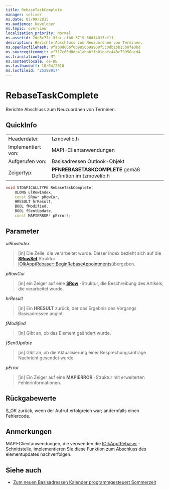 ```yaml
---
title: RebaseTaskComplete
manager: soliver
ms.date: 03/09/2015
ms.audience: Developer
ms.topic: overview
localization_priority: Normal
ms.assetid: 2de5c77c-3fac-cfb6-3719-68df4013cf11
description: Berichte Abschluss zum Neuzuordnen von Terminen.
ms.openlocfilehash: 9fab0d06bf0b9856b9a968f5c0db1bb15b0fe0bd
ms.sourcegitcommit: ef717c65d8dd41ababffb01eafc443c79950aed4
ms.translationtype: MT
ms.contentlocale: de-DE
ms.lasthandoff: 10/04/2018
ms.locfileid: "25388917"
---
```

# <a name="rebasetaskcomplete"></a>RebaseTaskComplete

Berichte Abschluss zum Neuzuordnen von Terminen.
  
## <a name="quick-info"></a>QuickInfo

|||
|:-----|:-----|
|Headerdatei:  <br/> |tzmovelib.h  <br/> |
|Implementiert von:  <br/> |MAPI-Clientanwendungen  <br/> |
|Aufgerufen von:  <br/> |Basisadressen Outlook-Objekt  <br/> |
|Zeigertyp:  <br/> |**PFNREBASETASKCOMPLETE** gemäß Definition im tzmovelib.h  <br/> |
   
```cpp
void STDAPICALLTYPE RebaseTaskComplete(  
    ULONG ulRowIndex, 
    const SRow* pRowCur, 
    HRESULT hrResult, 
    BOOL fModified, 
    BOOL fSentUpdate, 
    const MAPIERROR* pError); 

```

## <a name="parameters"></a>Parameter

_ulRowIndex_
  
> [in] Die Zeile, die verarbeitet wurde. Dieser Index bezieht sich auf die **[SRowSet](https://msdn.microsoft.com/library/7e3761be-afd6-46cb-9a08-25e9016c1241%28Office.15%29.aspx)** Struktur [IOlkApptRebaser::BeginRebaseAppointments](iolkapptrebaser-beginrebaseappointments.md)übergeben.
    
_pRowCur_
  
> [in] ein Zeiger auf eine **[SRow](https://msdn.microsoft.com/library/369c2d5c-8c2b-4314-9cb2-aaa89580aa2b%28Office.15%29.aspx)** -Struktur, die Beschreibung des Artikels, die verarbeitet wurde. 
    
_hrResult_
  
> [in] Ein **HRESULT** zurück, der das Ergebnis des Vorgangs Basisadressen angibt. 
    
_fModified_
  
> [in] Gibt an, ob das Element geändert wurde.
    
_fSentUpdate_
  
> [in] Gibt an, ob die Aktualisierung einer Besprechungsanfrage Nachricht gesendet wurde. 
    
_pError_
  
> [in] Ein Zeiger auf eine **MAPIERROR** -Struktur mit erweiterten Fehlerinformationen. 
    
## <a name="return-values"></a>Rückgabewerte

S_OK zurück, wenn der Aufruf erfolgreich war; andernfalls einen Fehlercode.
  
## <a name="remarks"></a>Anmerkungen

MAPI-Clientanwendungen, die verwenden die [IOlkApptRebaser](iolkapptrebaser.md) -Schnittstelle, implementieren Sie diese Funktion zum Abschluss des elementupdates nachverfolgen. 
  
## <a name="see-also"></a>Siehe auch

- [Zum neuen Basisadressen Kalender programmgesteuert Sommerzeit](about-rebasing-calendars-programmatically-for-daylight-saving-time.md)


